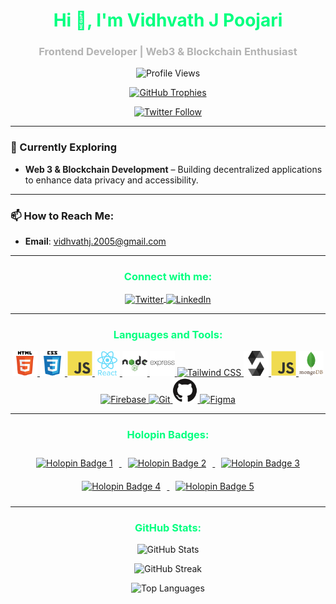 <h1 align="center" style="color:#00ff7f;">Hi 👋, I'm Vidhvath J Poojari</h1>



<h3 align="center" style="color:#b3b3b3;">Frontend Developer | Web3 & Blockchain Enthusiast</h3>

<p align="center">
  <img src="https://komarev.com/ghpvc/?username=vidhvath28&label=Profile%20Views&color=00ff7f&style=flat" alt="Profile Views" />
</p>

<p align="center">
  <a href="https://github.com/ryo-ma/github-profile-trophy">
    <img src="https://github-profile-trophy.vercel.app/?username=vidhvath28&theme=darkhub&no-bg=true&no-frame=true&margin-w=15" alt="GitHub Trophies" />
  </a>
</p>

<p align="center">
  <a href="https://twitter.com/vidhvathj" target="_blank">
    <img src="https://img.shields.io/twitter/follow/vidhvathj?logo=twitter&style=for-the-badge&color=00ff7f" alt="Twitter Follow" />
  </a>
</p>

---

### 🌱 Currently Exploring

- **Web 3 & Blockchain Development** – Building decentralized applications to enhance data privacy and accessibility.

---

### 📫 How to Reach Me:
- **Email**: vidhvathj.2005@gmail.com

---

<h3 align="center" style="color:#00ff7f;">Connect with me:</h3>
<p align="center">
  <a href="https://twitter.com/vidhvathj" target="_blank">
    <img align="center" src="https://raw.githubusercontent.com/rahuldkjain/github-profile-readme-generator/master/src/images/icons/Social/twitter.svg" alt="Twitter" height="30" width="40" />
  </a>
  <a href="https://linkedin.com/in/vidhvath-j" target="_blank">
    <img align="center" src="https://raw.githubusercontent.com/rahuldkjain/github-profile-readme-generator/master/src/images/icons/Social/linked-in-alt.svg" alt="LinkedIn" height="30" width="40" />
  </a>
</p>

---

<h3 align="center" style="color:#00ff7f;">Languages and Tools:</h3>
<p align="center">
  <!-- Core Languages -->
  <a href="https://www.w3.org/html/" target="_blank" rel="noreferrer">
    <img src="https://raw.githubusercontent.com/devicons/devicon/master/icons/html5/html5-original-wordmark.svg" alt="HTML5" width="40" height="40"/>
  </a>
  
  <a href="https://www.w3schools.com/css/" target="_blank" rel="noreferrer">
    <img src="https://raw.githubusercontent.com/devicons/devicon/master/icons/css3/css3-original-wordmark.svg" alt="CSS3" width="40" height="40"/>
  </a>
  <a href="https://developer.mozilla.org/en-US/docs/Web/JavaScript" target="_blank" rel="noreferrer">
    <img src="https://raw.githubusercontent.com/devicons/devicon/master/icons/javascript/javascript-original.svg" alt="JavaScript" width="40" height="40"/>
  </a>

  <!-- Frameworks & Libraries -->
  <a href="https://reactjs.org/" target="_blank" rel="noreferrer">
    <img src="https://raw.githubusercontent.com/devicons/devicon/master/icons/react/react-original-wordmark.svg" alt="React" width="40" height="40"/>
  </a>
  <a href="https://nodejs.org" target="_blank" rel="noreferrer">
    <img src="https://raw.githubusercontent.com/devicons/devicon/master/icons/nodejs/nodejs-original-wordmark.svg" alt="Node.js" width="40" height="40"/>
  </a>

  <a href="https://expressjs.com/" target="_blank" rel="noreferrer">
    <img src="https://raw.githubusercontent.com/devicons/devicon/master/icons/express/express-original-wordmark.svg" alt="Express.js" width="40" height="40"/>
  </a>
  <a href="https://tailwindcss.com/" target="_blank" rel="noreferrer">
    <img src="https://www.vectorlogo.zone/logos/tailwindcss/tailwindcss-icon.svg" alt="Tailwind CSS" width="40" height="40"/>
  </a>

  <!-- Blockchain & Web3 -->
  <a href="https://soliditylang.org/" target="_blank" rel="noreferrer">
    <img src="https://github.com/devicons/devicon/blob/master/icons/solidity/solidity-original.svg" alt="Solidity" width="40" height="40"/>
  </a>
  <a href="https://web3js.readthedocs.io/en/v1.5.2/" target="_blank" rel="noreferrer">
    <img src="https://raw.githubusercontent.com/devicons/devicon/master/icons/javascript/javascript-original.svg" alt="Web3.js" width="40" height="40"/>
  </a>

  <!-- Databases -->
  <a href="https://www.mongodb.com/" target="_blank" rel="noreferrer">
    <img src="https://raw.githubusercontent.com/devicons/devicon/master/icons/mongodb/mongodb-original-wordmark.svg" alt="MongoDB" width="40" height="40"/>
  </a>
  <a href="https://firebase.google.com/" target="_blank" rel="noreferrer">
    <img src="https://www.vectorlogo.zone/logos/firebase/firebase-icon.svg" alt="Firebase" width="40" height="40"/>
  </a>

  <!-- DevOps & Tools -->
  <a href="https://git-scm.com/" target="_blank" rel="noreferrer">
    <img src="https://www.vectorlogo.zone/logos/git-scm/git-scm-icon.svg" alt="Git" width="40" height="40"/>
  </a>
  <a href="https://github.com/" target="_blank" rel="noreferrer">
    <img src="https://raw.githubusercontent.com/devicons/devicon/master/icons/github/github-original.svg" alt="GitHub" width="40" height="40"/>
  </a>

  <!-- Design Tools -->
  <a href="https://www.figma.com/" target="_blank" rel="noreferrer">
    <img src="https://www.vectorlogo.zone/logos/figma/figma-icon.svg" alt="Figma" width="40" height="40"/>
  </a>
</p>

---

<h3 align="center" style="color:#00ff7f;">Holopin Badges:</h3>
<p align="center">
  <a href="https://www.holopin.io/hacktoberfest2024/userbadge/cm1py7w8z13960ck7yrdpwycq">
    <img src="https://assets.holopin.io/hf2024levels/level0-sloth-code-0-0-0-0.webp" alt="Holopin Badge 1" width="150" height="150" style="margin: 10px;" />
  </a>
  <a href="https://www.holopin.io/hacktoberfest2024/userbadge/cm20k04nd102650cl666hib3id">
    <img src="https://assets.holopin.io/hf2024levels/level1-sloth-code-coffee-0-0-0.webp" alt="Holopin Badge 2" width="150" height="150" style="margin: 10px;" />
  </a>
  <a href="https://www.holopin.io/hacktoberfest2024/userbadge/cm21d5fa261370ckx8hcm3qmy">
    <img src="https://assets.holopin.io/hf2024levels/level2-sloth-code-coffee-hoodie-0-0.webp" alt="Holopin Badge 3" width="150" height="150" style="margin: 10px;" />
  </a>
  <a href="https://www.holopin.io/hacktoberfest2024/userbadge/cm22tueat06210ck35t5qfe6n">
    <img src="https://assets.holopin.io/hf2024levels/level3-sloth-code-coffee-hoodie-witch-0.webp" alt="Holopin Badge 4" width="150" height="150" style="margin: 10px;" />
  </a>
  <a href="https://www.holopin.io/hacktoberfest2024/userbadge/cm231n6zr12340cl38u8z70yj">
    <img src="https://assets.holopin.io/hf2024levels/level4-sloth-code-coffee-hoodie-witch-moon.webp" alt="Holopin Badge 5" width="150" height="150" style="margin: 10px;" />
  </a>
</p>

---

<h3 align="center" style="color:#00ff7f;">GitHub Stats:</h3>
<p align="center">
  <img src="https://github-readme-stats.vercel.app/api?username=vidhvath28&show_icons=true&theme=radical&title_color=00ff7f&icon_color=ff69b4&text_color=ffffff&bg_color=000000" alt="GitHub Stats" />
</p>

<p align="center">
  <img src="https://github-readme-streak-stats.herokuapp.com/?user=vidhvath28&theme=radical&title_color=00ff7f&icon_color=ff69b4&text_color=ffffff&bg_color=000000" alt="GitHub Streak" />
</p>


<p align="center">
  <img src="https://github-readme-stats.vercel.app/api/top-langs/?username=vidhvath28&layout=compact&theme=radical&title_color=00ff7f&icon_color=ff69b4&text_color=ffffff&bg_color=000000" alt="Top Languages" />
</p>
